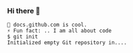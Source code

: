 ### Hi there 👋

<!--
**Mwakanemela/Mwakanemela** is a ✨ _special_ ✨ repository because its `README.md` (this file) appears on your GitHub profile.

Here are some ideas to get you started:

- 🔭 docs.github.com is cool.
- 🌱 I’m currently learning ...
- 👯 I’m looking to collaborate on ...
- 🤔 I’m looking for help with ...
- 💬 Ask me about ...
- 📫 How to reach me: ...
- 😄 Pronouns: ...
- ⚡ Fun fact: ...
-->


```
🔭 docs.github.com is cool.
⚡ Fun fact: .. I am all about code
$ git init
Initialized empty Git repository in....
```
